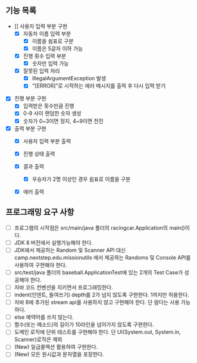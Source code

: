 ## 기능 목록
- [] 사용자 입력 부분 구현
  - [x] 자동차 이름 입력 부분
    - [x] 이름을 쉼표로 구분 
    - [x] 이름은 5글자 이하 가능
  - [x] 진행 횟수 입력 부분
    - [x] 숫자만 입력 가능
  - [x] 잘못된 입력 처리
    - [x] IllegalArgumentException 발생
    - [x] "[ERROR]"로 시작하는 에러 메시지를 출력 후 다시 입력 받기
- [x] 진행 부분 구현
  - [x] 입력받은 횟수만큼 진행
  - [x] 0-9 사이 랜덤한 숫자 생성
  - [x] 숫자가 0~3이면 정지, 4~9이면 전진
- [x] 출력 부분 구현
  - [x] 사용자 입력 부분 출력
  - [x] 진행 상태 출력
  - [x] 결과 출력
    - [x] 우승자가 2명 이상인 경우 쉼표로 이름을 구분 
  - [x] 에러 출력



## 프로그래밍 요구 사항
- [ ] 프로그램의 시작점은 src/main/java 폴더의 racingcar.Application의 main()이다.
- [ ] JDK 8 버전에서 실행가능해야 한다.
- [ ] JDK에서 제공하는 Random 및 Scanner API 대신 camp.nextstep.edu.missionutils 에서 제공하는 Randoms 및 Console API를 사용하여 구현해야 한다.
- [ ] src/test/java 폴더의 baseball.ApplicationTest에 있는 2개의 Test Case가 성공해야 한다.
- [ ] 자바 코드 컨벤션을 지키면서 프로그래밍한다.
- [ ] indent(인덴트, 들여쓰기) depth를 2가 넘지 않도록 구현한다. 1까지만 허용한다.
- [ ] 자바 8에 추가된 stream api를 사용하지 않고 구현해야 한다. 단 람다는 사용 가능하다.
- [ ] else 예약어를 쓰지 않는다.
- [ ] 함수(또는 메소드)의 길이가 10라인을 넘어가지 않도록 구현한다.
- [ ] 도메인 로직에 단위 테스트를 구현해야 한다. 단 UI(System.out, System.in, Scanner)로직은 제외
- [ ] (New) 일급콜렉션 활용하여 구현한다.
- [ ] (New) 모든 원시값과 문자열을 포장한다.